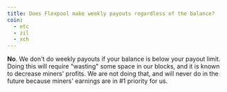 ```yaml
---
title: Does Flexpool make weekly payouts regardless of the balance?
coin:
  - etc
  - zil
  - xch
---
```


**No**. We don't do weekly payouts if your balance is below your payout limit. Doing this will require "wasting" some space in our blocks, and it is known to decrease miners' profits. We are not doing that, and will never do in the future because miners' earnings are in #1 priority for us.
